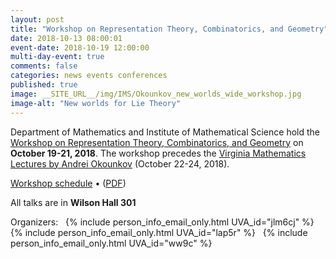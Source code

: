 ```yaml
---
layout: post
title: "Workshop on Representation Theory, Combinatorics, and Geometry"
date: 2018-10-13 08:00:01
event-date: 2018-10-19 12:00:00
multi-day-event: true
comments: false
categories: news events conferences
published: true
image: __SITE_URL__/img/IMS/Okounkov_new_worlds_wide_workshop.jpg
image-alt: "New worlds for Lie Theory"
---
```


Department of Mathematics and Institute of Mathematical Science 
hold the <a href="{{site.url}}/ims/workshop-fall-2018/">Workshop on Representation Theory, Combinatorics, and Geometry</a>
on **October 19-21, 2018**. 
The workshop 
precedes the <a href="{{site.url}}/ims/lectures/andrei-okounkov/">Virginia Mathematics Lectures by Andrei Okounkov</a>
(October 22-24, 2018).

[Workshop schedule]({{site.url}}/ims/workshop-fall-2018/schedule/) &bull; (<a href="{{site.url}}/IMS/okounkov_workshop_fall_2018/Schedule.pdf">PDF</a>)

All talks are in <b>Wilson Hall 301</b>

Organizers:&nbsp;&nbsp;
        {% include person_info_email_only.html UVA_id="jlm6cj" %}&nbsp;&nbsp;
        {% include person_info_email_only.html UVA_id="lap5r" %}&nbsp;&nbsp;
        {% include person_info_email_only.html UVA_id="ww9c" %}

